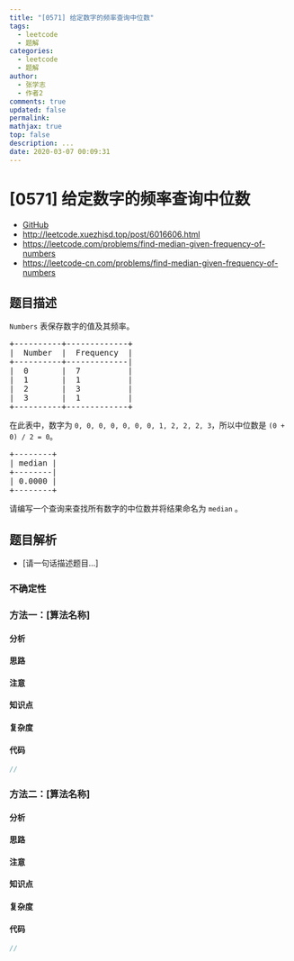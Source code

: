 ```yaml
---
title: "[0571] 给定数字的频率查询中位数"
tags:
  - leetcode
  - 题解
categories:
  - leetcode
  - 题解
author:
  - 张学志
  - 作者2
comments: true
updated: false
permalink:
mathjax: true
top: false
description: ...
date: 2020-03-07 00:09:31
---
```



# [0571] 给定数字的频率查询中位数
* [GitHub](https://github.com/algoboy101/LeetCodeCrowdsource/tree/master/_posts/QA/%5B0571%5D%20%E7%BB%99%E5%AE%9A%E6%95%B0%E5%AD%97%E7%9A%84%E9%A2%91%E7%8E%87%E6%9F%A5%E8%AF%A2%E4%B8%AD%E4%BD%8D%E6%95%B0.md)
* http://leetcode.xuezhisd.top/post/6016606.html
* https://leetcode.com/problems/find-median-given-frequency-of-numbers
* https://leetcode-cn.com/problems/find-median-given-frequency-of-numbers


## 题目描述

<p><code>Numbers</code> 表保存数字的值及其频率。</p>

<pre>+----------+-------------+
|  Number  |  Frequency  |
+----------+-------------|
|  0       |  7          |
|  1       |  1          |
|  2       |  3          |
|  3       |  1          |
+----------+-------------+
</pre>

<p>在此表中，数字为 <code>0, 0, 0, 0, 0, 0, 0, 1, 2, 2, 2, 3</code>，所以中位数是 <code>(0 + 0) / 2 = 0</code>。</p>

<pre>+--------+
| median |
+--------|
| 0.0000 |
+--------+
</pre>

<p>请编写一个查询来查找所有数字的中位数并将结果命名为 <code>median</code> 。</p>



## 题目解析
* [请一句话描述题目...]

### 不确定性


### 方法一：[算法名称]

#### 分析

#### 思路

#### 注意

#### 知识点

#### 复杂度

#### 代码

```cpp
//
```


### 方法二：[算法名称]

#### 分析

#### 思路

#### 注意

#### 知识点

#### 复杂度

#### 代码

```cpp
//
```


